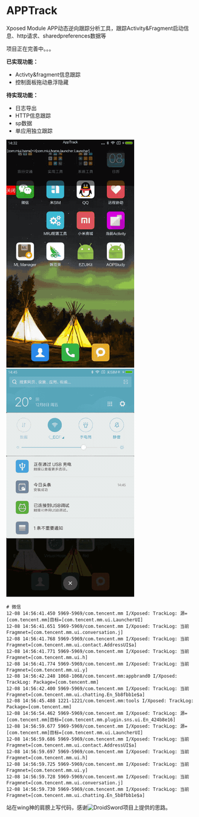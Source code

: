 # APPTrack
Xposed Module APP动态逆向跟踪分析工具，跟踪Activity&Fragment启动信息、http请求、sharedpreferences数据等

项目正在完善中。。。

**已实现功能：**

- Activty&fragment信息跟踪
- 控制面板拖动悬浮隐藏


**待实现功能：**
- 日志导出
- HTTP信息跟踪
- sp数据
- 单应用独立跟踪


![](./mi.gif) ![](./taday.gif)



```
# 微信
12-08 14:56:41.450 5969-5969/com.tencent.mm I/Xposed: TrackLog: 源=[com.tencent.mm]目标=[com.tencent.mm.ui.LauncherUI]
12-08 14:56:41.651 5969-5969/com.tencent.mm I/Xposed: TrackLog: 当前Fragmnet=[com.tencent.mm.ui.conversation.j]
12-08 14:56:41.768 5969-5969/com.tencent.mm I/Xposed: TrackLog: 当前Fragmnet=[com.tencent.mm.ui.contact.AddressUI$a]
12-08 14:56:41.771 5969-5969/com.tencent.mm I/Xposed: TrackLog: 当前Fragmnet=[com.tencent.mm.ui.h]
12-08 14:56:41.774 5969-5969/com.tencent.mm I/Xposed: TrackLog: 当前Fragmnet=[com.tencent.mm.ui.y]
12-08 14:56:42.248 1068-1068/com.tencent.mm:appbrand0 I/Xposed: TrackLog: Package=[com.tencent.mm]
12-08 14:56:42.400 5969-5969/com.tencent.mm I/Xposed: TrackLog: 当前Fragmnet=[com.tencent.mm.ui.chatting.En_5b8fbb1e$a]
12-08 14:56:45.488 1221-1221/com.tencent.mm:tools I/Xposed: TrackLog: Package=[com.tencent.mm]
12-08 14:56:54.462 5969-5969/com.tencent.mm I/Xposed: TrackLog: 源=[com.tencent.mm]目标=[com.tencent.mm.plugin.sns.ui.En_424b8e16]
12-08 14:56:59.677 5969-5969/com.tencent.mm I/Xposed: TrackLog: 源=[com.tencent.mm]目标=[com.tencent.mm.ui.LauncherUI]
12-08 14:56:59.686 5969-5969/com.tencent.mm I/Xposed: TrackLog: 当前Fragmnet=[com.tencent.mm.ui.contact.AddressUI$a]
12-08 14:56:59.697 5969-5969/com.tencent.mm I/Xposed: TrackLog: 当前Fragmnet=[com.tencent.mm.ui.h]
12-08 14:56:59.725 5969-5969/com.tencent.mm I/Xposed: TrackLog: 当前Fragmnet=[com.tencent.mm.ui.y]
12-08 14:56:59.728 5969-5969/com.tencent.mm I/Xposed: TrackLog: 当前Fragmnet=[com.tencent.mm.ui.conversation.j]
12-08 14:56:59.730 5969-5969/com.tencent.mm I/Xposed: TrackLog: 当前Fragmnet=[com.tencent.mm.ui.chatting.En_5b8fbb1e$a]

```


站在wing神的肩膀上写代码，感谢![DroidSword](https://github.com/githubwing/DroidSword)项目上提供的思路。
